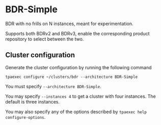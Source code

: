 BDR-Simple
==========

BDR with no frills on N instances, meant for experimentation.

Supports both BDRv2 and BDRv3, enable the corresponding product
repository to select between the two.

Cluster configuration
---------------------

Generate the cluster configuration by running the following command

```
tpaexec configure ~/clusters/bdr --architecture BDR-Simple
```

You must specify ``--architecture BDR-Simple``.

You may specify ``--instances 4`` to get a cluster with four instances.
The default is three instances.

You may also specify any of the options described by
``tpaexec help configure-options``.
